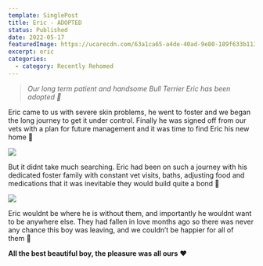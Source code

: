 ```yaml
---
template: SinglePost
title: Eric - ADOPTED
status: Published
date: 2022-05-17
featuredImage: https://ucarecdn.com/63a1ca65-a4de-40ad-9e80-189f633b1135/
excerpt: eric
categories:
  - category: Recently Rehomed
---
```

> *Our long term patient and handsome Bull Terrier Eric has been adopted 💙*

Eric came to us with severe skin problems, he went to foster and we began the long journey to get it under control. Finally he was signed off from our vets with a plan for future management and it was time to find Eric his new home 🏡

![](https://ucarecdn.com/bf786791-43a7-4cb1-aff3-1e6c20b07a2a/)

But it didnt take much searching. Eric had been on such a journey with his dedicated foster family with constant vet visits, baths, adjusting food and medications that it was inevitable they would build quite a bond 🔗

![](https://ucarecdn.com/bc95c789-4e32-4539-ba5a-3e94a64d9691/)

Eric wouldnt be where he is without them, and importantly he wouldnt want to be anywhere else. They had fallen in love months ago so there was never any chance this boy was leaving, and we couldn’t be happier for all of them 🥰

**All the best beautiful boy, the pleasure was all ours** ❤️
